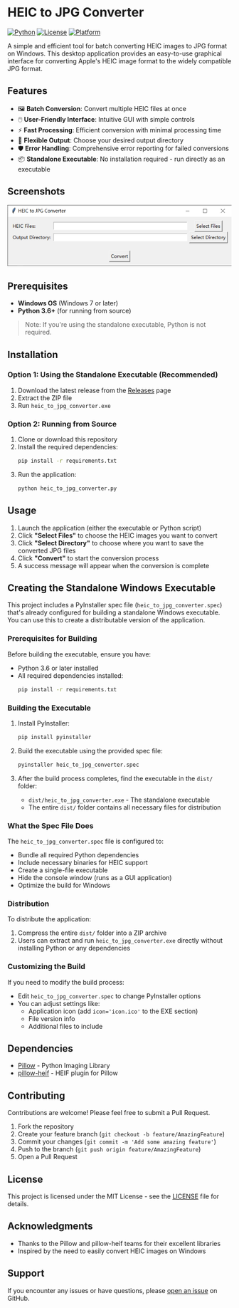 # HEIC to JPG Converter

[![Python](https://img.shields.io/badge/python-3.6%2B-blue)](https://www.python.org/downloads/)
[![License](https://img.shields.io/badge/license-MIT-green)](LICENSE)
[![Platform](https://img.shields.io/badge/platform-Windows-lightgrey)]()

A simple and efficient tool for batch converting HEIC images to JPG format on Windows. This desktop application provides an easy-to-use graphical interface for converting Apple's HEIC image format to the widely compatible JPG format.

## Features

- 🖼️ **Batch Conversion**: Convert multiple HEIC files at once
- 🖱️ **User-Friendly Interface**: Intuitive GUI with simple controls
- ⚡ **Fast Processing**: Efficient conversion with minimal processing time
- 📁 **Flexible Output**: Choose your desired output directory
- 🛡️ **Error Handling**: Comprehensive error reporting for failed conversions
- 📦 **Standalone Executable**: No installation required - run directly as an executable

## Screenshots

![Application Interface](screenshots/app-interface.png) <!-- You would need to add actual screenshots -->

## Prerequisites

- **Windows OS** (Windows 7 or later)
- **Python 3.6+** (for running from source)

> Note: If you're using the standalone executable, Python is not required.

## Installation

### Option 1: Using the Standalone Executable (Recommended)

1. Download the latest release from the [Releases](https://github.com/your-username/heic-to-jpg-converter/releases) page
2. Extract the ZIP file
3. Run `heic_to_jpg_converter.exe`

### Option 2: Running from Source

1. Clone or download this repository
2. Install the required dependencies:
   ```bash
   pip install -r requirements.txt
   ```
3. Run the application:
   ```bash
   python heic_to_jpg_converter.py
   ```

## Usage

1. Launch the application (either the executable or Python script)
2. Click **"Select Files"** to choose the HEIC images you want to convert
3. Click **"Select Directory"** to choose where you want to save the converted JPG files
4. Click **"Convert"** to start the conversion process
5. A success message will appear when the conversion is complete

## Creating the Standalone Windows Executable

This project includes a PyInstaller spec file (`heic_to_jpg_converter.spec`) that's already configured for building a standalone Windows executable. You can use this to create a distributable version of the application.

### Prerequisites for Building

Before building the executable, ensure you have:
- Python 3.6 or later installed
- All required dependencies installed:
  ```bash
  pip install -r requirements.txt
  ```

### Building the Executable

1. Install PyInstaller:
   ```bash
   pip install pyinstaller
   ```

2. Build the executable using the provided spec file:
   ```bash
   pyinstaller heic_to_jpg_converter.spec
   ```

3. After the build process completes, find the executable in the `dist/` folder:
   - `dist/heic_to_jpg_converter.exe` - The standalone executable
   - The entire `dist/` folder contains all necessary files for distribution

### What the Spec File Does

The `heic_to_jpg_converter.spec` file is configured to:
- Bundle all required Python dependencies
- Include necessary binaries for HEIC support
- Create a single-file executable
- Hide the console window (runs as a GUI application)
- Optimize the build for Windows

### Distribution

To distribute the application:
1. Compress the entire `dist/` folder into a ZIP archive
2. Users can extract and run `heic_to_jpg_converter.exe` directly without installing Python or any dependencies

### Customizing the Build

If you need to modify the build process:
- Edit `heic_to_jpg_converter.spec` to change PyInstaller options
- You can adjust settings like:
  - Application icon (add `icon='icon.ico'` to the EXE section)
  - File version info
  - Additional files to include

## Dependencies

- [Pillow](https://python-pillow.org/) - Python Imaging Library
- [pillow-heif](https://github.com/bigcat88/pillow_heif) - HEIF plugin for Pillow

## Contributing

Contributions are welcome! Please feel free to submit a Pull Request.

1. Fork the repository
2. Create your feature branch (`git checkout -b feature/AmazingFeature`)
3. Commit your changes (`git commit -m 'Add some amazing feature'`)
4. Push to the branch (`git push origin feature/AmazingFeature`)
5. Open a Pull Request

## License

This project is licensed under the MIT License - see the [LICENSE](LICENSE) file for details.

## Acknowledgments

- Thanks to the Pillow and pillow-heif teams for their excellent libraries
- Inspired by the need to easily convert HEIC images on Windows

## Support

If you encounter any issues or have questions, please [open an issue](https://github.com/your-username/heic-to-jpg-converter/issues) on GitHub.